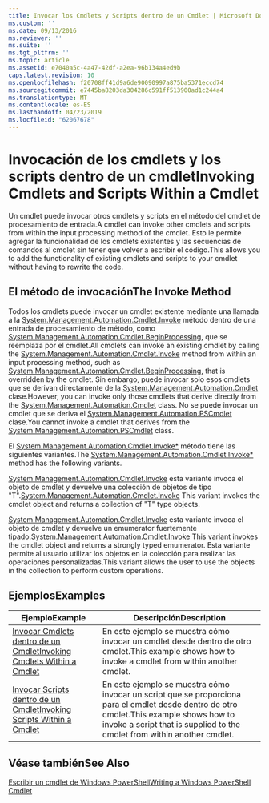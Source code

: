 ```yaml
---
title: Invocar los Cmdlets y Scripts dentro de un Cmdlet | Microsoft Docs
ms.custom: ''
ms.date: 09/13/2016
ms.reviewer: ''
ms.suite: ''
ms.tgt_pltfrm: ''
ms.topic: article
ms.assetid: e7040a5c-4a47-42df-a2ea-96b134a4ed9b
caps.latest.revision: 10
ms.openlocfilehash: f20708ff41d9a6de90090997a875ba5371eccd74
ms.sourcegitcommit: e7445ba8203da304286c591ff513900ad1c244a4
ms.translationtype: MT
ms.contentlocale: es-ES
ms.lasthandoff: 04/23/2019
ms.locfileid: "62067678"
---
```

# <a name="invoking-cmdlets-and-scripts-within-a-cmdlet"></a><span data-ttu-id="0e447-102">Invocación de los cmdlets y los scripts dentro de un cmdlet</span><span class="sxs-lookup"><span data-stu-id="0e447-102">Invoking Cmdlets and Scripts Within a Cmdlet</span></span>

<span data-ttu-id="0e447-103">Un cmdlet puede invocar otros cmdlets y scripts en el método del cmdlet de procesamiento de entrada.</span><span class="sxs-lookup"><span data-stu-id="0e447-103">A cmdlet can invoke other cmdlets and scripts from within the input processing method of the cmdlet.</span></span> <span data-ttu-id="0e447-104">Esto le permite agregar la funcionalidad de los cmdlets existentes y las secuencias de comandos al cmdlet sin tener que volver a escribir el código.</span><span class="sxs-lookup"><span data-stu-id="0e447-104">This allows you to add the functionality of existing cmdlets and scripts to your cmdlet without having to rewrite the code.</span></span>

## <a name="the-invoke-method"></a><span data-ttu-id="0e447-105">El método de invocación</span><span class="sxs-lookup"><span data-stu-id="0e447-105">The Invoke Method</span></span>

<span data-ttu-id="0e447-106">Todos los cmdlets puede invocar un cmdlet existente mediante una llamada a la [System.Management.Automation.Cmdlet.Invoke](/dotnet/api/System.Management.Automation.Cmdlet.Invoke) método dentro de una entrada de procesamiento de método, como [ System.Management.Automation.Cmdlet.BeginProcessing](/dotnet/api/System.Management.Automation.Cmdlet.BeginProcessing), que se reemplaza por el cmdlet.</span><span class="sxs-lookup"><span data-stu-id="0e447-106">All cmdlets can invoke an existing cmdlet by calling the [System.Management.Automation.Cmdlet.Invoke](/dotnet/api/System.Management.Automation.Cmdlet.Invoke) method from within an input processing method, such as [System.Management.Automation.Cmdlet.BeginProcessing](/dotnet/api/System.Management.Automation.Cmdlet.BeginProcessing), that is overridden by the cmdlet.</span></span> <span data-ttu-id="0e447-107">Sin embargo, puede invocar solo esos cmdlets que se derivan directamente de la [System.Management.Automation.Cmdlet](/dotnet/api/System.Management.Automation.Cmdlet) clase.</span><span class="sxs-lookup"><span data-stu-id="0e447-107">However, you can invoke only those cmdlets that derive directly from the [System.Management.Automation.Cmdlet](/dotnet/api/System.Management.Automation.Cmdlet) class.</span></span> <span data-ttu-id="0e447-108">No se puede invocar un cmdlet que se deriva el [System.Management.Automation.PSCmdlet](/dotnet/api/System.Management.Automation.PSCmdlet) clase.</span><span class="sxs-lookup"><span data-stu-id="0e447-108">You cannot invoke a cmdlet that derives from the [System.Management.Automation.PSCmdlet](/dotnet/api/System.Management.Automation.PSCmdlet) class.</span></span>

<span data-ttu-id="0e447-109">El [System.Management.Automation.Cmdlet.Invoke\*](/dotnet/api/System.Management.Automation.Cmdlet.Invoke) método tiene las siguientes variantes.</span><span class="sxs-lookup"><span data-stu-id="0e447-109">The [System.Management.Automation.Cmdlet.Invoke\*](/dotnet/api/System.Management.Automation.Cmdlet.Invoke) method has the following variants.</span></span>

<span data-ttu-id="0e447-110">[System.Management.Automation.Cmdlet.Invoke](/dotnet/api/System.Management.Automation.Cmdlet.Invoke) esta variante invoca el objeto de cmdlet y devuelve una colección de objetos de tipo "T".</span><span class="sxs-lookup"><span data-stu-id="0e447-110">[System.Management.Automation.Cmdlet.Invoke](/dotnet/api/System.Management.Automation.Cmdlet.Invoke) This variant invokes the cmdlet object and returns a collection of "T" type objects.</span></span>

<span data-ttu-id="0e447-111">[System.Management.Automation.Cmdlet.Invoke](/dotnet/api/System.Management.Automation.Cmdlet.Invoke) esta variante invoca el objeto de cmdlet y devuelve un emumerator fuertemente tipado.</span><span class="sxs-lookup"><span data-stu-id="0e447-111">[System.Management.Automation.Cmdlet.Invoke](/dotnet/api/System.Management.Automation.Cmdlet.Invoke) This variant invokes the cmdlet object and returns a strongly typed emumerator.</span></span> <span data-ttu-id="0e447-112">Esta variante permite al usuario utilizar los objetos en la colección para realizar las operaciones personalizadas.</span><span class="sxs-lookup"><span data-stu-id="0e447-112">This variant allows the user to use the objects in the collection to perform custom operations.</span></span>

## <a name="examples"></a><span data-ttu-id="0e447-113">Ejemplos</span><span class="sxs-lookup"><span data-stu-id="0e447-113">Examples</span></span>

|<span data-ttu-id="0e447-114">Ejemplo</span><span class="sxs-lookup"><span data-stu-id="0e447-114">Example</span></span>|<span data-ttu-id="0e447-115">Descripción</span><span class="sxs-lookup"><span data-stu-id="0e447-115">Description</span></span>|
|-------------|-----------------|
|[<span data-ttu-id="0e447-116">Invocar Cmdlets dentro de un Cmdlet</span><span class="sxs-lookup"><span data-stu-id="0e447-116">Invoking Cmdlets Within a Cmdlet</span></span>](./how-to-invoke-a-cmdlet-from-within-a-cmdlet.md)|<span data-ttu-id="0e447-117">En este ejemplo se muestra cómo invocar un cmdlet desde dentro de otro cmdlet.</span><span class="sxs-lookup"><span data-stu-id="0e447-117">This example shows how to invoke a cmdlet from within another cmdlet.</span></span>|
|[<span data-ttu-id="0e447-118">Invocar Scripts dentro de un Cmdlet</span><span class="sxs-lookup"><span data-stu-id="0e447-118">Invoking Scripts Within a Cmdlet</span></span>](./how-to-invoke-scripts-within-a-cmdlet.md)|<span data-ttu-id="0e447-119">En este ejemplo se muestra cómo invocar un script que se proporciona para el cmdlet desde dentro de otro cmdlet.</span><span class="sxs-lookup"><span data-stu-id="0e447-119">This example shows how to invoke a script that is supplied to the cmdlet from within another cmdlet.</span></span>|

## <a name="see-also"></a><span data-ttu-id="0e447-120">Véase también</span><span class="sxs-lookup"><span data-stu-id="0e447-120">See Also</span></span>

[<span data-ttu-id="0e447-121">Escribir un cmdlet de Windows PowerShell</span><span class="sxs-lookup"><span data-stu-id="0e447-121">Writing a Windows PowerShell Cmdlet</span></span>](./writing-a-windows-powershell-cmdlet.md)
